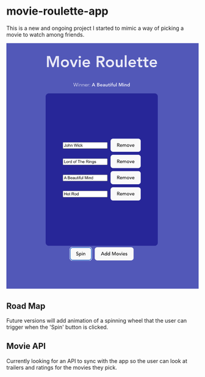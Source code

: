 # movie-roulette-app

This is a new and ongoing project I started to mimic a way of picking a movie to watch among friends.

![Screen shot of the APP UI](https://github.com/drewpate/movie-roulette-app/blob/main/movie-roulette-ui-ss.png)

## Road Map

Future versions will add animation of a spinning wheel that the user can trigger when the 'Spin' button is clicked.

## Movie API

Currently looking for an API to sync with the app so the user can look at trailers and ratings for the movies they pick.

